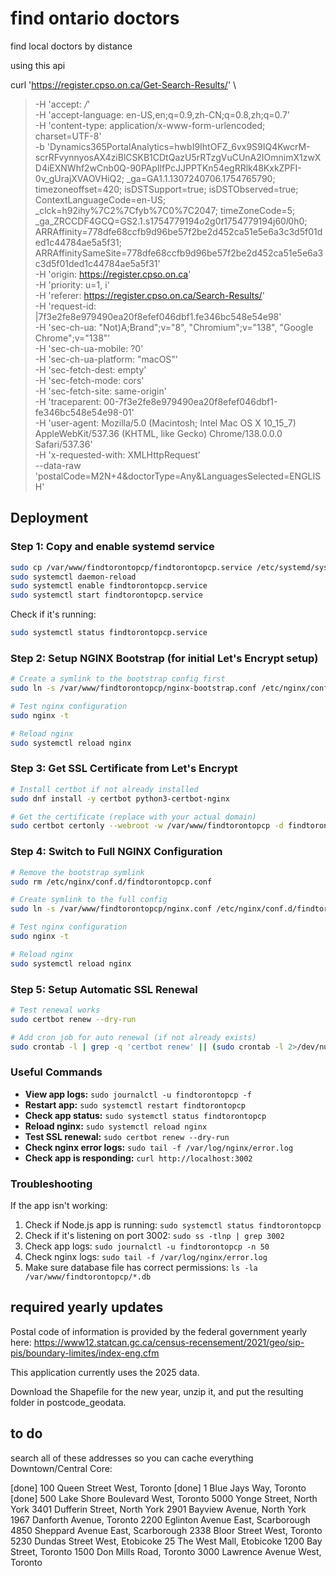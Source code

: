 # find ontario doctors
find local doctors by distance

using this api

curl 'https://register.cpso.on.ca/Get-Search-Results/' \
>   -H 'accept: */*' \
>   -H 'accept-language: en-US,en;q=0.9,zh-CN;q=0.8,zh;q=0.7' \
>   -H 'content-type: application/x-www-form-urlencoded; charset=UTF-8' \
>   -b 'Dynamics365PortalAnalytics=hwbI9IhtOFZ_6vx9S9IQ4KwcrM-scrRFvynnyosAX4ziBlCSKB1CDtQazU5rRTzgVuCUnA2IOmnimX1zwXD4iEXNWhf2wCnb0Q-90PApIlfPcJJPPTKn54egRRlk48KxkZPFI-0v_gUrajXVAOVHiQ2; _ga=GA1.1.1307240706.1754765790; timezoneoffset=420; isDSTSupport=true; isDSTObserved=true; ContextLanguageCode=en-US; _clck=h92ihy%7C2%7Cfyb%7C0%7C2047; timeZoneCode=5; _ga_ZRCCDF4GCQ=GS2.1.s1754779194$o2$g0$t1754779194$j60$l0$h0; ARRAffinity=778dfe68ccfb9d96be57f2be2d452ca51e5e6a3c3d5f01ded1c44784ae5a5f31; ARRAffinitySameSite=778dfe68ccfb9d96be57f2be2d452ca51e5e6a3c3d5f01ded1c44784ae5a5f31' \
>   -H 'origin: https://register.cpso.on.ca' \
>   -H 'priority: u=1, i' \
>   -H 'referer: https://register.cpso.on.ca/Search-Results/' \
>   -H 'request-id: |7f3e2fe8e979490ea20f8efef046dbf1.fe346bc548e54e98' \
>   -H 'sec-ch-ua: "Not)A;Brand";v="8", "Chromium";v="138", "Google Chrome";v="138"' \
>   -H 'sec-ch-ua-mobile: ?0' \
>   -H 'sec-ch-ua-platform: "macOS"' \
>   -H 'sec-fetch-dest: empty' \
>   -H 'sec-fetch-mode: cors' \
>   -H 'sec-fetch-site: same-origin' \
>   -H 'traceparent: 00-7f3e2fe8e979490ea20f8efef046dbf1-fe346bc548e54e98-01' \
>   -H 'user-agent: Mozilla/5.0 (Macintosh; Intel Mac OS X 10_15_7) AppleWebKit/537.36 (KHTML, like Gecko) Chrome/138.0.0.0 Safari/537.36' \
>   -H 'x-requested-with: XMLHttpRequest' \
>   --data-raw 'postalCode=M2N+4&doctorType=Any&LanguagesSelected=ENGLISH'

## Deployment

### Step 1: Copy and enable systemd service

```bash
sudo cp /var/www/findtorontopcp/findtorontopcp.service /etc/systemd/system/
sudo systemctl daemon-reload
sudo systemctl enable findtorontopcp.service
sudo systemctl start findtorontopcp.service
```

Check if it's running:
```bash
sudo systemctl status findtorontopcp.service
```

### Step 2: Setup NGINX Bootstrap (for initial Let's Encrypt setup)

```bash
# Create a symlink to the bootstrap config first
sudo ln -s /var/www/findtorontopcp/nginx-bootstrap.conf /etc/nginx/conf.d/findtorontopcp.conf

# Test nginx configuration
sudo nginx -t

# Reload nginx
sudo systemctl reload nginx
```

### Step 3: Get SSL Certificate from Let's Encrypt

```bash
# Install certbot if not already installed
sudo dnf install -y certbot python3-certbot-nginx

# Get the certificate (replace with your actual domain)
sudo certbot certonly --webroot -w /var/www/findtorontopcp -d findtorontopcp.com -d www.findtorontopcp.com
```

### Step 4: Switch to Full NGINX Configuration

```bash
# Remove the bootstrap symlink
sudo rm /etc/nginx/conf.d/findtorontopcp.conf

# Create symlink to the full config
sudo ln -s /var/www/findtorontopcp/nginx.conf /etc/nginx/conf.d/findtorontopcp.conf

# Test nginx configuration
sudo nginx -t

# Reload nginx
sudo systemctl reload nginx
```

### Step 5: Setup Automatic SSL Renewal

```bash
# Test renewal works
sudo certbot renew --dry-run

# Add cron job for auto renewal (if not already exists)
sudo crontab -l | grep -q 'certbot renew' || (sudo crontab -l 2>/dev/null; echo "0 0,12 * * * certbot renew --quiet && systemctl reload nginx") | sudo crontab -
```

### Useful Commands

- **View app logs:** `sudo journalctl -u findtorontopcp -f`
- **Restart app:** `sudo systemctl restart findtorontopcp`
- **Check app status:** `sudo systemctl status findtorontopcp`
- **Reload nginx:** `sudo systemctl reload nginx`
- **Test SSL renewal:** `sudo certbot renew --dry-run`
- **Check nginx error logs:** `sudo tail -f /var/log/nginx/error.log`
- **Check app is responding:** `curl http://localhost:3002`

### Troubleshooting

If the app isn't working:
1. Check if Node.js app is running: `sudo systemctl status findtorontopcp`
2. Check if it's listening on port 3002: `sudo ss -tlnp | grep 3002`
3. Check app logs: `sudo journalctl -u findtorontopcp -n 50`
4. Check nginx logs: `sudo tail -f /var/log/nginx/error.log`
5. Make sure database file has correct permissions: `ls -la /var/www/findtorontopcp/*.db`

## required yearly updates

Postal code of information is provided by the federal government yearly here: https://www12.statcan.gc.ca/census-recensement/2021/geo/sip-pis/boundary-limites/index-eng.cfm

This application currently uses the 2025 data.

Download the Shapefile for the new year, unzip it, and put the resulting folder in postcode_geodata.

## to do

search all of these addresses so you can cache everything
Downtown/Central Core:

[done] 100 Queen Street West, Toronto
[done] 1 Blue Jays Way, Toronto
[done] 500 Lake Shore Boulevard West, Toronto
5000 Yonge Street, North York
3401 Dufferin Street, North York
2901 Bayview Avenue, North York
1967 Danforth Avenue, Toronto
2200 Eglinton Avenue East, Scarborough
4850 Sheppard Avenue East, Scarborough
2338 Bloor Street West, Toronto
5230 Dundas Street West, Etobicoke
25 The West Mall, Etobicoke
1200 Bay Street, Toronto
1500 Don Mills Road, Toronto
3000 Lawrence Avenue West, Toronto

